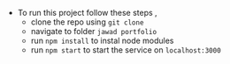 
- To run this project follow these steps , 
  - clone the repo using `git clone`
  - navigate to folder `jawad portfolio`
  - run `npm install` to instal node modules
  - run `npm start` to start the service on `localhost:3000`
    

